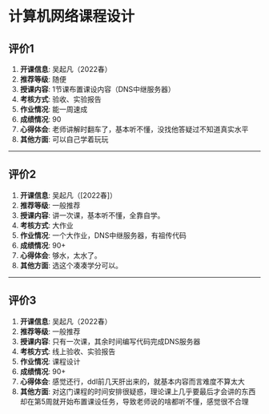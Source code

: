 # 计算机网络课程设计

## 评价1

1. **开课信息**: 吴起凡（2022春）
2. **推荐等级**: 随便
3. **授课内容**: 1节课布置课设内容（DNS中继服务器）
4. **考核方式**: 验收、实验报告
5. **作业情况**: 能一周速成
6. **成绩情况**: 90
7. **心得体会**: 老师讲解时翻车了，基本听不懂，没找他答疑过不知道真实水平
8. **其他方面**: 可以自己学着玩玩

---

## 评价2

1. **开课信息**: 吴起凡（[2022春]）
2. **推荐等级**: 一般推荐
3. **授课内容**: 讲一次课，基本听不懂，全靠自学。
4. **考核方式**: 大作业
5. **作业情况**: 一个大作业，DNS中继服务器，有祖传代码
6. **成绩情况**: 90+
7. **心得体会**: 够水，太水了。
8. **其他方面**: 选这个凑凑学分可以。

---

## 评价3

1. **开课信息**: 吴起凡（2022春）
2. **推荐等级**: 一般推荐
3. **授课内容**: 只有一次课，其余时间编写代码完成DNS服务器
4. **考核方式**: 线上验收、实验报告
5. **作业情况**: 课程设计
6. **成绩情况**: 90+
7. **心得体会**: 感觉还行，ddl前几天肝出来的，就基本内容而言难度不算太大
8. **其他方面**: 对这门课程的时间安排很疑惑，理论课上几乎要最后才会讲的东西却在第5周就开始布置课设任务，导致老师说的啥都听不懂，感觉很不合理
